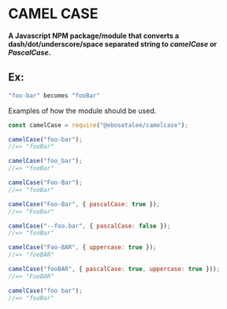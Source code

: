 # CAMEL CASE 
__A Javascript NPM package/module that converts a dash/dot/underscore/space separated string to _camelCase_ or _PascalCase_.__

## Ex:

```jsx
"foo-bar" becomes "fooBar"
```

Examples of how the module should be used.

```jsx
const camelCase = require("@ebosetalee/camelcase");

camelCase("foo-bar");
//=> "fooBar"

camelCase("foo_bar");
//=> "fooBar"

camelCase("Foo-Bar");
//=> "fooBar"

camelCase("Foo-Bar", { pascalCase: true });
//=> "FooBar"

camelCase("--foo.bar", { pascalCase: false });
//=> "fooBar"

camelCase("Foo-BAR", { uppercase: true });
//=> "fooBAR"

camelCase("fooBAR", { pascalCase: true, uppercase: true }));
//=> "FooBAR"

camelCase("foo bar");
//=> "fooBar"
```